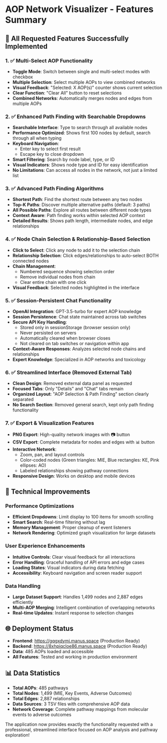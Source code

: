 # AOP Network Visualizer - Features Summary

## 🎯 All Requested Features Successfully Implemented

### 1. ✅ Multi-Select AOP Functionality
- **Toggle Mode**: Switch between single and multi-select modes with checkbox
- **Multiple Selection**: Select multiple AOPs to view combined networks
- **Visual Feedback**: "Selected: X AOP(s)" counter shows current selection
- **Clear Function**: "Clear All" button to reset selections
- **Combined Networks**: Automatically merges nodes and edges from multiple AOPs

### 2. ✅ Enhanced Path Finding with Searchable Dropdowns
- **Searchable Interface**: Type to search through all available nodes
- **Performance Optimized**: Shows first 100 nodes by default, search through all when typing
- **Keyboard Navigation**: 
  - Enter key to select first result
  - Escape key to close dropdown
- **Smart Filtering**: Search by node label, type, or ID
- **Visual Indicators**: Shows node type and ID for easy identification
- **No Limitations**: Can access all nodes in the network, not just a limited list

### 3. ✅ Advanced Path Finding Algorithms
- **Shortest Path**: Find the shortest route between any two nodes
- **Top-K Paths**: Discover multiple alternative paths (default: 3 paths)
- **All Possible Paths**: Explore all routes between different node types
- **Context Aware**: Path finding works within selected AOP context
- **Detailed Results**: Shows path length, intermediate nodes, and edge relationships

### 4. ✅ Node Chain Selection & Relationship-Based Selection
- **Click to Select**: Click any node to add it to the selection chain
- **Relationship Selection**: Click edges/relationships to auto-select BOTH connected nodes
- **Chain Management**: 
  - Numbered sequence showing selection order
  - Remove individual nodes from chain
  - Clear entire chain with one click
- **Visual Feedback**: Selected nodes highlighted in the interface

### 5. ✅ Session-Persistent Chat Functionality
- **OpenAI Integration**: GPT-3.5-turbo for expert AOP knowledge
- **Session Persistence**: Chat state maintained across tab switches
- **Secure API Key Handling**:
  - Stored only in sessionStorage (browser session only)
  - Never persisted on servers
  - Automatically cleared when browser closes
  - Not cleared on tab switches or navigation within app
- **Context-Aware Responses**: Analyzes selected node chains and relationships
- **Expert Knowledge**: Specialized in AOP networks and toxicology

### 6. ✅ Streamlined Interface (Removed External Tab)
- **Clean Design**: Removed external data panel as requested
- **Focused Tabs**: Only "Details" and "Chat" tabs remain
- **Organized Layout**: "AOP Selection & Path Finding" section clearly separated
- **No Search Section**: Removed general search, kept only path finding functionality

### 7. ✅ Export & Visualization Features
- **PNG Export**: High-quality network images with 📷 button
- **CSV Export**: Complete metadata for nodes and edges with 📊 button
- **Interactive Network**: 
  - Zoom, pan, and layout controls
  - Color-coded nodes (Green triangles: MIE, Blue rectangles: KE, Pink ellipses: AO)
  - Labeled relationships showing pathway connections
- **Responsive Design**: Works on desktop and mobile devices

## 🔧 Technical Improvements

### Performance Optimizations
- **Efficient Dropdowns**: Limit display to 100 items for smooth scrolling
- **Smart Search**: Real-time filtering without lag
- **Memory Management**: Proper cleanup of event listeners
- **Network Rendering**: Optimized graph visualization for large datasets

### User Experience Enhancements
- **Intuitive Controls**: Clear visual feedback for all interactions
- **Error Handling**: Graceful handling of API errors and edge cases
- **Loading States**: Visual indicators during data fetching
- **Accessibility**: Keyboard navigation and screen reader support

### Data Handling
- **Large Dataset Support**: Handles 1,499 nodes and 2,887 edges efficiently
- **Multi-AOP Merging**: Intelligent combination of overlapping networks
- **Real-time Updates**: Instant response to selection changes

## 🌐 Deployment Status

- **Frontend**: https://gqgxdymj.manus.space (Production Ready)
- **Backend**: https://8xhpiqcloe86.manus.space (Production Ready)
- **Data**: 485 AOPs loaded and accessible
- **All Features**: Tested and working in production environment

## 📊 Data Statistics

- **Total AOPs**: 485 pathways
- **Total Nodes**: 1,499 (MIE, Key Events, Adverse Outcomes)
- **Total Edges**: 2,887 relationships
- **Data Sources**: 3 TSV files with comprehensive AOP data
- **Network Coverage**: Complete pathway mappings from molecular events to adverse outcomes

The application now provides exactly the functionality requested with a professional, streamlined interface focused on AOP analysis and pathway exploration!

